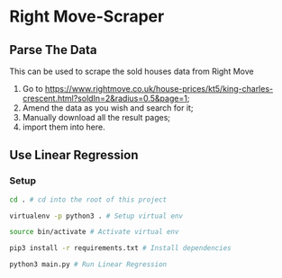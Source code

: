 # Right Move-Scraper
## Parse The Data
This can be used to scrape the sold houses data from Right Move
1. Go to https://www.rightmove.co.uk/house-prices/kt5/king-charles-crescent.html?soldIn=2&radius=0.5&page=1;
1. Amend the data as you wish and search for it;
1. Manually download all the result pages;
1. import them into here.

## Use Linear Regression

### Setup
```bash
cd . # cd into the root of this project

virtualenv -p python3 . # Setup virtual env

source bin/activate # Activate virtual env

pip3 install -r requirements.txt # Install dependencies

python3 main.py # Run Linear Regression
```

